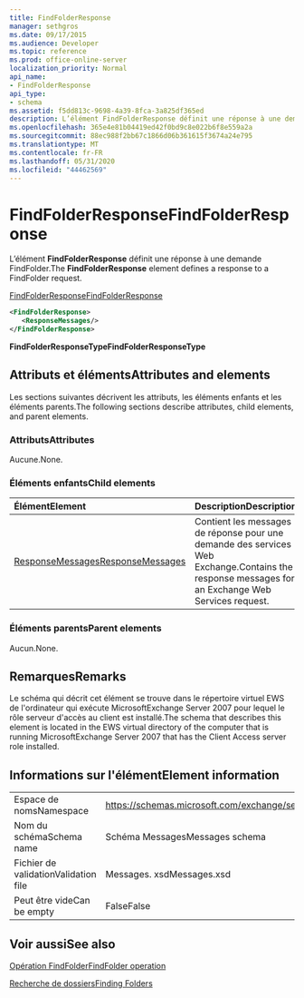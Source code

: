 ```yaml
---
title: FindFolderResponse
manager: sethgros
ms.date: 09/17/2015
ms.audience: Developer
ms.topic: reference
ms.prod: office-online-server
localization_priority: Normal
api_name:
- FindFolderResponse
api_type:
- schema
ms.assetid: f5dd813c-9698-4a39-8fca-3a825df365ed
description: L’élément FindFolderResponse définit une réponse à une demande FindFolder.
ms.openlocfilehash: 365e4e81b04419ed42f0bd9c8e022b6f8e559a2a
ms.sourcegitcommit: 88ec988f2bb67c1866d06b361615f3674a24e795
ms.translationtype: MT
ms.contentlocale: fr-FR
ms.lasthandoff: 05/31/2020
ms.locfileid: "44462569"
---
```

# <a name="findfolderresponse"></a><span data-ttu-id="3017b-103">FindFolderResponse</span><span class="sxs-lookup"><span data-stu-id="3017b-103">FindFolderResponse</span></span>

<span data-ttu-id="3017b-104">L’élément **FindFolderResponse** définit une réponse à une demande FindFolder.</span><span class="sxs-lookup"><span data-stu-id="3017b-104">The **FindFolderResponse** element defines a response to a FindFolder request.</span></span> 
  
[<span data-ttu-id="3017b-105">FindFolderResponse</span><span class="sxs-lookup"><span data-stu-id="3017b-105">FindFolderResponse</span></span>](findfolderresponse.md)
  
```xml
<FindFolderResponse>
   <ResponseMessages/>
</FindFolderResponse>
```

 <span data-ttu-id="3017b-106">**FindFolderResponseType**</span><span class="sxs-lookup"><span data-stu-id="3017b-106">**FindFolderResponseType**</span></span>
## <a name="attributes-and-elements"></a><span data-ttu-id="3017b-107">Attributs et éléments</span><span class="sxs-lookup"><span data-stu-id="3017b-107">Attributes and elements</span></span>

<span data-ttu-id="3017b-108">Les sections suivantes décrivent les attributs, les éléments enfants et les éléments parents.</span><span class="sxs-lookup"><span data-stu-id="3017b-108">The following sections describe attributes, child elements, and parent elements.</span></span>
  
### <a name="attributes"></a><span data-ttu-id="3017b-109">Attributs</span><span class="sxs-lookup"><span data-stu-id="3017b-109">Attributes</span></span>

<span data-ttu-id="3017b-110">Aucune.</span><span class="sxs-lookup"><span data-stu-id="3017b-110">None.</span></span>
  
### <a name="child-elements"></a><span data-ttu-id="3017b-111">Éléments enfants</span><span class="sxs-lookup"><span data-stu-id="3017b-111">Child elements</span></span>

|<span data-ttu-id="3017b-112">**Élément**</span><span class="sxs-lookup"><span data-stu-id="3017b-112">**Element**</span></span>|<span data-ttu-id="3017b-113">**Description**</span><span class="sxs-lookup"><span data-stu-id="3017b-113">**Description**</span></span>|
|:-----|:-----|
|[<span data-ttu-id="3017b-114">ResponseMessages</span><span class="sxs-lookup"><span data-stu-id="3017b-114">ResponseMessages</span></span>](responsemessages.md) <br/> |<span data-ttu-id="3017b-115">Contient les messages de réponse pour une demande des services Web Exchange.</span><span class="sxs-lookup"><span data-stu-id="3017b-115">Contains the response messages for an Exchange Web Services request.</span></span>  <br/> |
   
### <a name="parent-elements"></a><span data-ttu-id="3017b-116">Éléments parents</span><span class="sxs-lookup"><span data-stu-id="3017b-116">Parent elements</span></span>

<span data-ttu-id="3017b-117">Aucun.</span><span class="sxs-lookup"><span data-stu-id="3017b-117">None.</span></span>
  
## <a name="remarks"></a><span data-ttu-id="3017b-118">Remarques</span><span class="sxs-lookup"><span data-stu-id="3017b-118">Remarks</span></span>

<span data-ttu-id="3017b-119">Le schéma qui décrit cet élément se trouve dans le répertoire virtuel EWS de l'ordinateur qui exécute MicrosoftExchange Server 2007 pour lequel le rôle serveur d'accès au client est installé.</span><span class="sxs-lookup"><span data-stu-id="3017b-119">The schema that describes this element is located in the EWS virtual directory of the computer that is running MicrosoftExchange Server 2007 that has the Client Access server role installed.</span></span>
  
## <a name="element-information"></a><span data-ttu-id="3017b-120">Informations sur l'élément</span><span class="sxs-lookup"><span data-stu-id="3017b-120">Element information</span></span>

|||
|:-----|:-----|
|<span data-ttu-id="3017b-121">Espace de noms</span><span class="sxs-lookup"><span data-stu-id="3017b-121">Namespace</span></span>  <br/> |https://schemas.microsoft.com/exchange/services/2006/messages  <br/> |
|<span data-ttu-id="3017b-122">Nom du schéma</span><span class="sxs-lookup"><span data-stu-id="3017b-122">Schema name</span></span>  <br/> |<span data-ttu-id="3017b-123">Schéma Messages</span><span class="sxs-lookup"><span data-stu-id="3017b-123">Messages schema</span></span>  <br/> |
|<span data-ttu-id="3017b-124">Fichier de validation</span><span class="sxs-lookup"><span data-stu-id="3017b-124">Validation file</span></span>  <br/> |<span data-ttu-id="3017b-125">Messages. xsd</span><span class="sxs-lookup"><span data-stu-id="3017b-125">Messages.xsd</span></span>  <br/> |
|<span data-ttu-id="3017b-126">Peut être vide</span><span class="sxs-lookup"><span data-stu-id="3017b-126">Can be empty</span></span>  <br/> |<span data-ttu-id="3017b-127">False</span><span class="sxs-lookup"><span data-stu-id="3017b-127">False</span></span>  <br/> |
   
## <a name="see-also"></a><span data-ttu-id="3017b-128">Voir aussi</span><span class="sxs-lookup"><span data-stu-id="3017b-128">See also</span></span>



[<span data-ttu-id="3017b-129">Opération FindFolder</span><span class="sxs-lookup"><span data-stu-id="3017b-129">FindFolder operation</span></span>](findfolder-operation.md)


[<span data-ttu-id="3017b-130">Recherche de dossiers</span><span class="sxs-lookup"><span data-stu-id="3017b-130">Finding Folders</span></span>](https://msdn.microsoft.com/library/9124d868-017a-43f0-b915-5c0082cacec9%28Office.15%29.aspx)

